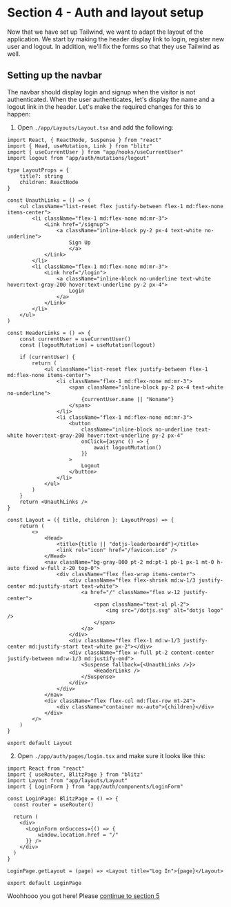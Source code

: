# Section 4 - Auth and layout setup
Now that we have set up Tailwind, we want to adapt the layout of the application. We start by making the header display link to login, register new user and logout. In addition, we'll fix the forms so that they use Tailwind as well.

## Setting up the navbar
The navbar should display login and signup when the visitor is not authenticated. When the user authenticates, let's display the name and a logout link in the header. 
Let's make the required changes for this to happen:
1) Open `./app/Layouts/Layout.tsx` and add the following:
```tsx
import React, { ReactNode, Suspense } from "react"
import { Head, useMutation, Link } from "blitz"
import { useCurrentUser } from "app/hooks/useCurrentUser"
import logout from "app/auth/mutations/logout"

type LayoutProps = {
	title?: string
	children: ReactNode
}

const UnauthLinks = () => (
	<ul className="list-reset flex justify-between flex-1 md:flex-none items-center">
		<li className="flex-1 md:flex-none md:mr-3">
			<Link href="/signup">
				<a className="inline-block py-2 px-4 text-white no-underline">
					Sign Up
					</a>
			</Link>
		</li>
		<li className="flex-1 md:flex-none md:mr-3">
			<Link href="/login">
				<a className="inline-block no-underline text-white hover:text-gray-200 hover:text-underline py-2 px-4">
					Login
				</a>
			</Link>
		</li>
	</ul>
)

const HeaderLinks = () => {
	const currentUser = useCurrentUser()
	const [logoutMutation] = useMutation(logout)

	if (currentUser) {
		return (
			<ul className="list-reset flex justify-between flex-1 md:flex-none items-center">
				<li className="flex-1 md:flex-none md:mr-3">
					<span className="inline-block py-2 px-4 text-white no-underline">
						{currentUser.name || "Noname"}
					</span>
				</li>
				<li className="flex-1 md:flex-none md:mr-3">
					<button
						className="inline-block no-underline text-white hover:text-gray-200 hover:text-underline py-2 px-4"
						onClick={async () => {
							await logoutMutation()
						}}
					>
						Logout
					</button>
				</li>
			</ul>
		)
	}
	return <UnauthLinks />
}

const Layout = ({ title, children }: LayoutProps) => {
	return (
		<>
			<Head>
				<title>{title || "dotjs-leaderboardd"}</title>
				<link rel="icon" href="/favicon.ico" />
			</Head>
			<nav className="bg-gray-800 pt-2 md:pt-1 pb-1 px-1 mt-0 h-auto fixed w-full z-20 top-0">
				<div className="flex flex-wrap items-center">
					<div className="flex flex-shrink md:w-1/3 justify-center md:justify-start text-white">
						<a href="/" className="flex w-12 justify-center">
							<span className="text-xl pl-2">
								<img src="/dotjs.svg" alt="dotjs logo" />
							</span>
						</a>
					</div>
					<div className="flex flex-1 md:w-1/3 justify-center md:justify-start text-white px-2"></div>
					<div className="flex w-full pt-2 content-center justify-between md:w-1/3 md:justify-end">
						<Suspense fallback={<UnauthLinks />}>
							<HeaderLinks />
						</Suspense>
					</div>
				</div>
			</nav>
			<div className="flex flex-col md:flex-row mt-24">
				<div className="container mx-auto">{children}</div>
			</div>
		</>
	)
}

export default Layout
```

2) Open `./app/auth/pages/login.tsx` and make sure it looks like this:
```tsx
import React from "react"
import { useRouter, BlitzPage } from "blitz"
import Layout from "app/layouts/Layout"
import { LoginForm } from "app/auth/components/LoginForm"

const LoginPage: BlitzPage = () => {
  const router = useRouter()

  return (
    <div>
      <LoginForm onSuccess={() => {
		  window.location.href = "/"
	  }} />
    </div>
  )
}

LoginPage.getLayout = (page) => <Layout title="Log In">{page}</Layout>

export default LoginPage
``` 

Woohhooo you got here! Please [continue to section 5](../five)
